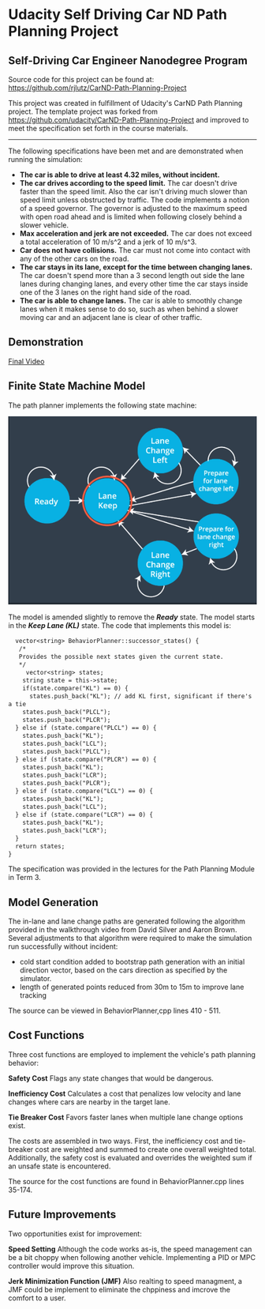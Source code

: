 # Udacity Self Driving Car ND Path Planning Project
## Self-Driving Car Engineer Nanodegree Program

Source code for this project can be found at: https://github.com/rjlutz/CarND-Path-Planning-Project

This project was created in fulfillment of Udacity's CarND Path Planning project. The template 
project was forked from https://github.com/udacity/CarND-Path-Planning-Project and improved to meet
the specification set forth in the course materials.

---

The following specifications have been met and are demonstrated when running the simulation:


* **The car is able to drive at least 4.32 miles, without incident.**
* **The car drives according to the speed limit.** The car doesn't drive faster than the speed limit. Also the car isn't driving much slower than speed limit unless obstructed by traffic. The code implements a notion of a speed governor. The governor is adjusted to the maximum speed with open road ahead and is limited when following closely behind a slower vehicle.
* **Max acceleration and jerk are not exceeded.** The car does not exceed a total acceleration of 10 m/s^2 and a jerk of 10 m/s^3.
* **Car does not have collisions.**
The car must not come into contact with any of the other cars on the road.
* **The car stays in its lane, except for the time between changing lanes.** The car doesn't spend more than a 3 second length out side the lane lanes during changing lanes, and every other time the car stays inside one of the 3 lanes on the right hand side of the road.
* **The car is able to change lanes.** The car is able to smoothly change lanes when it makes sense to do so, such as when behind a slower moving car and an adjacent lane is clear of other traffic.

## Demonstration 
[Final Video](https://www.dropbox.com/s/c0a89442iq9gcbj/pathplanning.mp4?dl=0 "Demo Video")

## Finite State Machine Model

The path planner implements the following state machine: 

![alt text](./images/FSM.png "Logo Title Text 1")

The model is amended slightly to remove the ***Ready*** state. The model starts in the ***Keep Lane (KL)*** state.
The code that implements this model is:

```
  vector<string> BehaviorPlanner::successor_states() {
   /*
   Provides the possible next states given the current state.
   */
     vector<string> states;
    string state = this->state;
    if(state.compare("KL") == 0) {
      states.push_back("KL"); // add KL first, significant if there's a tie
    states.push_back("PLCL");
    states.push_back("PLCR");
  } else if (state.compare("PLCL") == 0) {
    states.push_back("KL");
    states.push_back("LCL");
    states.push_back("PLCL");
  } else if (state.compare("PLCR") == 0) {
    states.push_back("KL");
    states.push_back("LCR");
    states.push_back("PLCR");
  } else if (state.compare("LCL") == 0) {
    states.push_back("KL");
    states.push_back("LCL");
  } else if (state.compare("LCR") == 0) {
    states.push_back("KL");
    states.push_back("LCR");
  }
  return states;
}
````

The specification was provided in the lectures for the Path Planning Module in Term 3.


## Model Generation
The in-lane and lane change paths are generated following the algorithm provided in the walkthrough video from David Silver and Aaron Brown. Several adjustments to that algorithm were required to make the simulation run successfully without incident:

* cold start condition added to bootstrap path generation with an initial direction vector, based on the cars direction as specified by the simulator.
* length of generated points reduced from 30m to 15m to improve lane tracking

The source can be viewed in BehaviorPlanner,cpp lines 410 - 511. 

## Cost Functions

Three cost functions are employed to implement the vehicle's path planning behavior:

**Safety Cost** Flags any state changes that would be dangerous. 

**Inefficiency Cost** Calculates a cost that penalizes low velocity and lane changes where cars are nearby in the target lane.

**Tie Breaker Cost** Favors faster lanes when multiple lane change options exist.

The costs are assembled in two ways. First, the inefficiency cost and tie-breaker cost are weighted and summed to create one overall weighted total. Additionally, the safety cost is evaluated and overrides the weighted sum if an unsafe state is encountered. 

The source for the cost functions are found in BehaviorPlanner.cpp lines 35-174.

## Future Improvements

Two opportunities exist for improvement:

**Speed Setting** Although the code works as-is, the speed management can be a bit choppy when following another vehicle. Implementing a PID or MPC controller would improve this situation.

**Jerk Minimization Function (JMF)** Also realting to speed managment, a JMF could be implement to eliminate the chppiness and imcrove the comfort to a user. 

